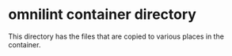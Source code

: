 # omnilint container directory

This directory has the files that are copied to various places in the container.
